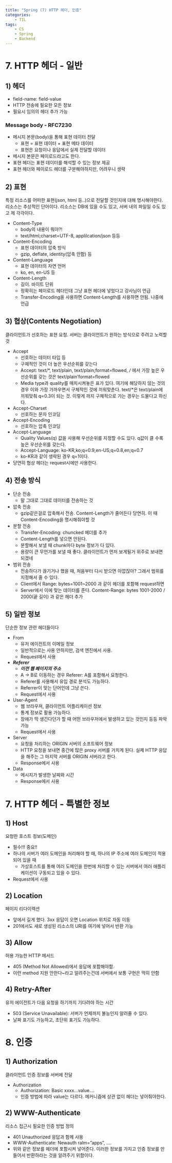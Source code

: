 ```yaml
---
title: "Spring (7) HTTP 헤더, 인증"
categories:
    - TIL
tags:
    - CS
    - Spring
    - Backend
---
```


# 7. HTTP 헤더 - 일반

## 1) 헤더

- field-name: field-value
- HTTP 전송에 필요한 모든 정보
- 필요시 임의의 헤더 추가 가능

### Message body - RFC7230

- 메시지 본문(body)을 통해 표현 데이터 전달
    - 표현 = 표현 데이터 + 표현 메타 데이터
    - 표현은 요청이나 응답에서 실제 전달할 데이터
- 메시지 본문은 페이로드라고도 한다.
- 표현 헤더는 표현 데이터를 해석할 수 있는 정보 제공
- 표현 헤더와 페이로드 헤더를 구분해야하지만, 어려우니 생략

## 2) 표현

특정 리소스를 어떠한 표현(json, html 등..)으로 전달할 것인지에 대해 명시해야한다. 리소스는 추상적인 단어이다. 리소스는 DB에 있을 수도 있고, 서버 내의 파일일 수도 있고 제 각각이다.

- Content-Type
    - body의 내용이 뭐야?!
    - text/html;charset=UTF-8, applilcation/json 등등
- Content-Encoding
    - 표현 데이터의 압축 방식
    - gzip, deflate, identity(압축 안함) 등
- Content-Language
    - 표현 데이터의 자연 언어
    - ko, en, en-US 등
- Content-Length
    - 길이. 바이트 단위
    - 정확히는 페이로드 헤더인데 그냥 표현 헤더에 넣었다고 강사님이 언급
    - Transfer-Encoding을 사용하면 Content-Length를 사용하면 안됨. 나중에 언급

## 3) 협상(Contents Negotiation)

클라이언트가 선호하는 표현 요청. 서버는 클라이언트가 원하는 방식으로 주려고 노력할 것

- Accept
    - 선호하는 데이터 타입 등
    - 구체적인 것이 더 높은 우선순위를 갖는다
    - Accept: text/*, text/plain, text/plain;format=flowed, */*
    에서 가장 높은 우선순위를 갖는 것은 text/plain’format=flowed
    - Media type과 quality를 매치시켜놓은 표가 있다. 여기에 해당하지 않는 것의 경우 이와 가장 가까우면서 구체적인 것에 끼워맞춘다. text/*은 text/plain에 끼워맞춰 q=0.3이 되는 것. 이렇게 까지 구체적으로 가는 경우는 드물다고 하신다.
- Accept-Charset
    - 선호하는 문자 인코딩
- Accept-Encoding
    - 선호하는 압축 인코딩
- Accept-Language
    - Quality Values(q) 값을 사용해 우선순위를 지정할 수도 있다. q값이 클 수록 높은 우선순위를 갖는다.
    - Accept-Language: ko-KR,ko;q=0.9,en-US;q=0.8,en;q=0.7
    - ko-KR과 같이 생략된 경우 q=1이다.
- 당연히 협상 헤더는 request시에만 사용한다.

## 4) 전송 방식

- 단순 전송
    - 말 그대로 그대로 데이터를 전송하는 것
- 압축 전송
    - gzip같은걸로 압축해서 전송. Content-Length가 줄어든다 당연히. 이 때 Content-Encoding을 명시해줘야할 것
- 분할 전송
    - Transfer-Encoding: chuncked 헤더를 추가
    - Content-Length를 넣으면 안된다.
    - 분할해서 보낼 때 chunk마다 byte 정보가 다 있다.
    - 용량이 큰 무언가를 보낼 때 좋다. 클라이언트가 먼저 보게될거 위주로 보내면 되겠네
- 범위 전송
    - 전송하다가 끊기거나 했을 때, 처음부터 다시 받으면 아깝잖아? 그래서 범위를 지정해서 줄 수 있다.
    - Client에서 Range: bytes=1001~2000 과 같이 헤더를 포함해 request하면
    - Server에서 이에 맞는 데이터를 준다. Content-Range: bytes 1001-2000 / 2000(끝 길이) 과 같은 헤더 추가

## 5) 일반 정보

단순한 정보 관련 헤더들이다

- From
    - 유저 에이전트의 이메일 정보
    - 일반적으로는 사용 안하지만, 검색 엔진에서 사용.
    - Request에서 사용
- ***Referer***
    - ***이전 웹 페이지의 주소***
    - A → B로 이동하는 경우 Referer: A를 포함해서 요청한다.
    - Referer를 사용해서 유입 경로 분석도 가능하다.
    - Referrer이 맞는 단어인데 그냥 쓴다.
    - Request에서 사용
- User-Agent
    - 웹 브라우져, 클라이언트 어플리케이션 정보
    - 통계 정보로 활용 가능하다.
    - 장애가 막 생긴다던가 할 때 어떤 브라우저에서 발생하고 있는 것인지 등등 파악 가능
    - Request에서 사용
- Server
    - 요청을 처리하는 ORIGIN 서버의 소프트웨어 정보
    - HTTP 요청을 보내면 중간에 많은 proxy 서버를 거치게 된다. 실제 HTTP 응답을 해주는 그 마지막 서버를 ORIGIN 서버라고 한다.
    - Response에서 사용
- Data
    - 메시지가 발생한 날짜와 시간
    - Response에서 사용

# 7. HTTP 헤더 - 특별한 정보

## 1) Host

요청한 호스트 정보(도메인)

- 필수!!! 중요!!
- 하나의 서버가 여러 도메인을 처리해야 할 때, 하나의 IP 주소에 여러 도메인이 적용되어 있을 때
    - 가상호스트를 통해 여러 도메인을 한번에 처리할 수 있는 서버에서 여러 애플리케이션이 구동되고 있을 수 있다.
- Request에서 사용

## 2) Location

페이지 리다이렉션

- 앞에서 길게 했다. 3xx 응답이 오면 Location 위치로 자동 이동
- 201에서도 새로 생성된 리소스의 URI를 여기에 넣어서 반환 가능

## 3) Allow

허용 가능한 HTTP 메서드

- 405 (Method Not Allowed)에서 응답에 포함해야함.
- 이런 method 지원 안한다~라고 알려주는건데 서버에서 보통 구현은 딱히 안함

## 4) Retry-After

유저 에이전트가 다음 요청을 하기까지 기다려야 하는 시간

- 503 (Service Unavailable): 서버가 언제까지 불능인지 알려줄 수 있다.
- 날짜 표기도 가능하고, 초단위 표기도 가능하다.

# 8. 인증

## 1) Authorization

클라이언트 인증 정보를 서버에 전달

- Authorization
    - Authorization: Basic xxxx…value….
    - 인증 방법에 따라 value는 다르다. 메커니즘에 상관 없이 헤더는 넣어줘야한다.

## 2) WWW-Authenticate

리소스 접근시 필요한 인증 방법 정의

- 401 Unauthorized 응답과 함께 사용
- WWW-Authenticate: Newauth ralm=”apps”, ….
- 위와 같은 정보를 헤더에 포함시켜 넣어준다. 이러한 정보를 가지고 인증 정보를 만들어서 반환하라는 것을 알려주기 위함이다.